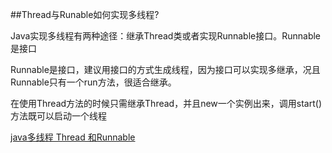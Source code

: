 ##Thread与Runable如何实现多线程?

Java实现多线程有两种途径：继承Thread类或者实现Runnable接口。Runnable是接口

Runnable是接口，建议用接口的方式生成线程，因为接口可以实现多继承，况且Runnable只有一个run方法，很适合继承。

在使用Thread方法的时候只需继承Thread，并且new一个实例出来，调用start()方法既可以启动一个线程

[ java多线程 Thread 和Runnable](http://blog.csdn.net/luyysea/article/details/7995351)
